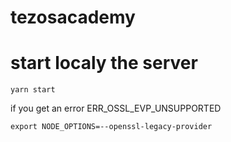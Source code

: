 # tezosacademy

# start localy the server 

```
yarn start
```

if you get an error ERR_OSSL_EVP_UNSUPPORTED
```
export NODE_OPTIONS=--openssl-legacy-provider
```